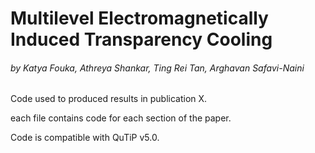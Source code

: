 # Multilevel Electromagnetically Induced Transparency Cooling
###### by Katya Fouka, Athreya Shankar, Ting Rei Tan, Arghavan Safavi-Naini

 Code used to produced results in publication X.
 
 each file contains code for each section of the paper.
 
 Code is compatible with QuTiP v5.0.

